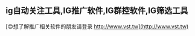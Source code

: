 ## **ig自动关注工具,**IG**推广软件,**IG**群控软件,**IG**筛选工具**

[😍想了解推广相关软件的朋友请登录 http://www.vst.tw](http://www.vst.tw)



